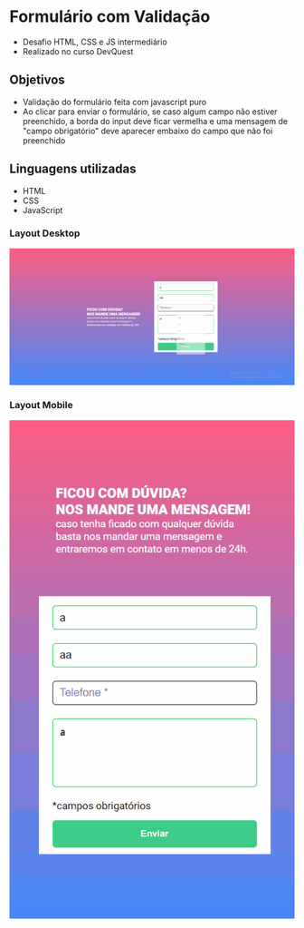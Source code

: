 # Formulário com Validação
- Desafio HTML, CSS e JS intermediário
- Realizado no curso DevQuest

## Objetivos
- Validação do formulário feita com
javascript puro
- Ao clicar para enviar o formulário, se caso
algum campo não estiver preenchido, a borda
do input deve ficar vermelha e uma mensagem
de "campo obrigatório" deve aparecer embaixo
do campo que não foi preenchido

## Linguagens utilizadas
- HTML 
- CSS
- JavaScript


### Layout Desktop
<img src="./design/formulario-desktop.gif" alt="layout desktop">


### Layout Mobile
<img src="./design/formulario-mobile.gif" alt="layout mobile">
